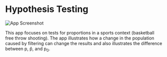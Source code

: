 # Hypothesis Testing
![App Screenshot](https://sites.psu.edu/shinyapps/files/2018/11/95ae715c4585c014a84892eeb132797a14c84234-freethrow-152gl8z.png)

This app focuses on tests for proportions in a sports context (basketball free throw shooting). The app illustrates how a change in the population caused by filtering can change the results and also illustrates the difference between p, p̂, and p<sub>0</sub>.

